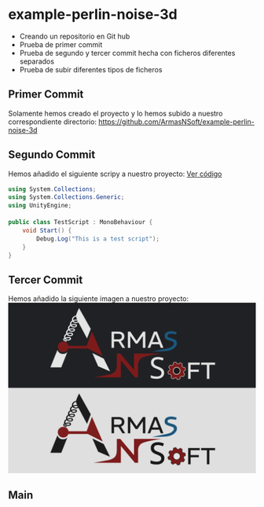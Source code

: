 # example-perlin-noise-3d
 * Creando un repositorio en Git hub
 * Prueba de primer commit
 * Prueba de segundo y tercer commit hecha con ficheros diferentes separados
 * Prueba de subir diferentes tipos de ficheros

## Primer Commit
Solamente hemos creado el proyecto y lo hemos subido a nuestro correspondiente directorio:
https://github.com/ArmasNSoft/example-perlin-noise-3d

## Segundo Commit
Hemos añadido el siguiente scripy a nuestro proyecto:
[Ver código](https://github.com/ArmasNSoft/example-perlin-noise-3d/blob/main/Assets/Scripts/TestScript.cs#L1-L10)
```csharp
using System.Collections;
using System.Collections.Generic;
using UnityEngine;

public class TestScript : MonoBehaviour {
    void Start() {
        Debug.Log("This is a test script");
    }
}
```


## Tercer Commit
Hemos añadido la siguiente imagen a nuestro proyecto:
![logo](https://github.com/ArmasNSoft/example-perlin-noise-3d/blob/bf40d7df6d6664f70ea6c9c508212fa6b5e806a0/Assets/img/logo.png)

## Main
